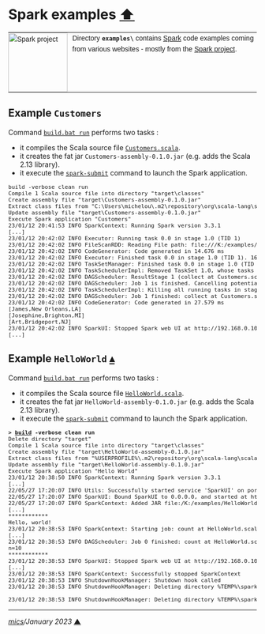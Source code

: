 # <span id="top">Spark examples</span> <span style="size:30%;"><a href="../README.md">⬆</a></span>

<table style="font-family:Helvetica,Arial;font-size:14px;line-height:1.6;">
  <tr>
  <td style="border:0;padding:0 10px 0 0;min-width:120px;">
    <a href="https://spark.apache.org/" rel="external"><img style="border:0;width:120px;" src="https://spark.apache.org/images/spark-logo-trademark.png" alt="Spark project" /></a>
  </td>
  <td style="border:0;padding:0;vertical-align:text-top;">
    Directory <strong><code>examples\</code></strong> contains <a href="https://spark.apache.org/" rel="external">Spark</a> code examples coming from various websites - mostly from the <a href="https://spark.apache.org/" rel="external">Spark project</a>.
  </td>
  </tr>
</table>

## <span id="customers">Example `Customers`</span>

Command [`build.bat run`](./Customers/build.bat) performs two tasks :
- it compiles the Scala source file [`Customers.scala`](./Customers/src/main/scala/HelloWorld.scala).
- it creates the fat jar `Customers-assembly-0.1.0.jar` (e.g. adds the Scala 2.13 library).
- it execute the [`spark-submit`](https://spark.apache.org/docs/latest/submitting-applications.html) command to launch the Spark application.

<pre style="font-size:80%;">
build -verbose clean run
Compile 1 Scala source file into directory "target\classes"
Create assembly file "target\Customers-assembly-0.1.0.jar"
Extract class files from "C:\Users\michelou\.m2\repository\org\scala-lang\scala-library\2.13.10\scala-library-2.13.10.jar"
Update assembly file "target\Customers-assembly-0.1.0.jar"
Execute Spark application "Customers"
23/01/12 20:41:53 INFO SparkContext: Running Spark version 3.3.1
[...]
23/01/12 20:42:02 INFO Executor: Running task 0.0 in stage 1.0 (TID 1)
23/01/12 20:42:02 INFO FileScanRDD: Reading File path: file:///K:/examples/Customers/customers.json, range: 0-457, partition values: [empty row]
23/01/12 20:42:02 INFO CodeGenerator: Code generated in 14.676 ms
23/01/12 20:42:02 INFO Executor: Finished task 0.0 in stage 1.0 (TID 1). 1629 bytes result sent to driver
23/01/12 20:42:02 INFO TaskSetManager: Finished task 0.0 in stage 1.0 (TID 1) in 122 ms on 192.168.0.105 (executor driver) (1/1)
23/01/12 20:42:02 INFO TaskSchedulerImpl: Removed TaskSet 1.0, whose tasks have all completed, from pool
23/01/12 20:42:02 INFO DAGScheduler: ResultStage 1 (collect at Customers.scala:14) finished in 0.122 s
23/01/12 20:42:02 INFO DAGScheduler: Job 1 is finished. Cancelling potential speculative or zombie tasks for this job
23/01/12 20:42:02 INFO TaskSchedulerImpl: Killing all running tasks in stage 1: Stage finished
23/01/12 20:42:02 INFO DAGScheduler: Job 1 finished: collect at Customers.scala:14, took 0.132113 s
23/01/12 20:42:02 INFO CodeGenerator: Code generated in 27.579 ms
[James,New Orleans,LA]
[Josephine,Brighton,MI]
[Art,Bridgeport,NJ]
23/01/12 20:42:02 INFO SparkUI: Stopped Spark web UI at http://192.168.0.105:4040
[...]
</pre>

## <span id="helloworld">Example `HelloWorld`</span> [**&#x25B4;**](#top)

Command [`build.bat run`](./HelloWorld/build.bat) performs two tasks :
- it compiles the Scala source file [`HelloWorld.scala`](./HelloWorld/src/main/scala/HelloWorld.scala).
- it creates the fat jar `HelloWorld-assembly-0.1.0.jar` (e.g. adds the Scala 2.13 library).
- it execute the [`spark-submit`](https://spark.apache.org/docs/latest/submitting-applications.html) command to launch the Spark application.

<pre style="font-size:80%;">
<b>&gt; <a href="./HelloWorld/build.bat">build</a> -verbose clean run</b>
Delete directory "target"
Compile 1 Scala source file into directory "target\classes"
Create assembly file "target\HelloWorld-assembly-0.1.0.jar"
Extract class files from "%USERPROFILE%\.m2\repository\org\scala-lang\scala-library\2.13.10\scala-library-2.13.10.jar"
Update assembly file "target\HelloWorld-assembly-0.1.0.jar"
Execute Spark application "Hello World"
23/01/12 20:38:50 INFO SparkContext: Running Spark version 3.3.1
[...]
22/05/27 17:20:07 INFO Utils: Successfully started service 'SparkUI' on port 4040.
22/05/27 17:20:07 INFO SparkUI: Bound SparkUI to 0.0.0.0, and started at http://192.168.0.100:4040
22/05/27 17:20:07 INFO SparkContext: Added JAR file:/K:/examples/HelloWorld/target/scala-2.13/HelloWorld-assembly-0.1.0.jar at spark://192.168.0.100:50076/jars/HelloWorld-assembly-0.1.0.jar with timestamp 1653664805164
[...]
************
Hello, world!
23/01/12 20:38:53 INFO SparkContext: Starting job: count at HelloWorld.scala:19
[...]
23/01/12 20:38:53 INFO DAGScheduler: Job 0 finished: count at HelloWorld.scala:19, took 0.493854 s
n=10
************
23/01/12 20:38:53 INFO SparkUI: Stopped Spark web UI at http://192.168.0.105:4040
[...]
23/01/12 20:38:53 INFO SparkContext: Successfully stopped SparkContext
23/01/12 20:38:53 INFO ShutdownHookManager: Shutdown hook called
23/01/12 20:38:53 INFO ShutdownHookManager: Deleting directory %TEMP%\spark-3a71d274-a5e1-4f9a-bd37-036fc6749f80

23/01/12 20:38:53 INFO ShutdownHookManager: Deleting directory %TEMP%\spark-c6676922-452a-44ba-a79f-56b1418c66ff
</pre>

***

*[mics](https://lampwww.epfl.ch/~michelou/)/January 2023* [**&#9650;**](#top)
<span id="bottom">&nbsp;</span>

<!-- link refs -->
